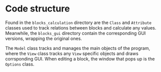 # Code structure

Found in the `blocks_calculation` directory are the `Class` and `Attribute` classes used to track relations between blocks and calculate any values. Meanwhile, the `blocks_gui` directory contain the corresponding GUI versions, wrapping the original ones.

The `Model` class tracks and manages the main objects of the program, where the `View` class tracks any `View` specific objects and draws corrsponding GUI. When editing a block, the window that pops up is the `Options` class.
